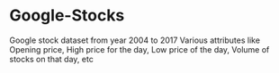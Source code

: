 # Google-Stocks
 Google stock dataset from year 2004 to 2017
 Various attributes like Opening price, High price for the day, Low price of the day, Volume of stocks on that day, etc 
